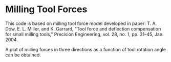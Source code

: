 # Milling Tool Forces

This code is based on milling tool force model developed in paper:
T. A. Dow, E. L. Miller, and K. Garrard, "Tool force and deflection compensation for small milling tools," Precision Engineering, vol. 28, no. 1, pp. 31–45, Jan. 2004.

A plot of milling forces in three directions as a function of tool rotation angle can be obtained.
